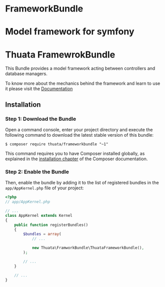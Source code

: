 FrameworkBundle
===============

Model framework for symfony
=======
# Thuata FramewrokBundle

This Bundle provides a model framework acting between controllers and
database managers.

To know more about the mechanics behind the framework and learn to use
it please visit the [Documentation](./doc/index.md)

## Installation

### Step 1: Download the Bundle

Open a command console, enter your project directory and execute the
following command to download the latest stable version of this bundle:

```console
$ composer require thuata/frameworkbundle "~1"
```

This command requires you to have Composer installed globally, as
explained
in the [installation chapter](https://getcomposer.org/doc/00-intro.md)
of the Composer documentation.

### Step 2: Enable the Bundle

Then, enable the bundle by adding it to the list of registered bundles
in the `app/AppKernel.php` file of your project:

```php
<?php
// app/AppKernel.php

// ...
class AppKernel extends Kernel
{
    public function registerBundles()
    {
        $bundles = array(
            // ...

            new Thuata\FramworkBundle\ThuataFrameworkBundle(),
        );

        // ...
    }

    // ...
}
```
